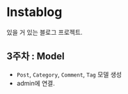 # Instablog

있을 거 있는 블로그 프로젝트.

## 3주차 : Model

- `Post`, `Category`, `Comment`, `Tag` 모델 생성
- admin에 연결.


